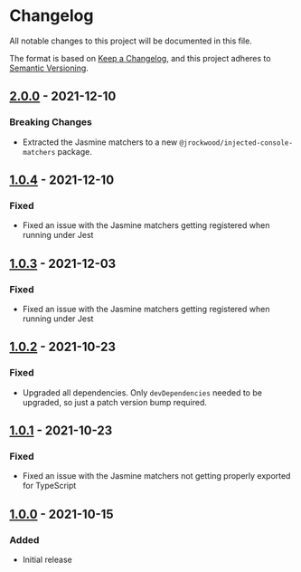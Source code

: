 # Changelog

All notable changes to this project will be documented in this file.

The format is based on [Keep a Changelog](https://keepachangelog.com/en/1.0.0/), and this project
adheres to [Semantic Versioning](https://semver.org/spec/v2.0.0.html).

## [2.0.0] - 2021-12-10

### Breaking Changes

- Extracted the Jasmine matchers to a new `@jrockwood/injected-console-matchers` package.

## [1.0.4] - 2021-12-10

### Fixed

- Fixed an issue with the Jasmine matchers getting registered when running under Jest

## [1.0.3] - 2021-12-03

### Fixed

- Fixed an issue with the Jasmine matchers getting registered when running under Jest

## [1.0.2] - 2021-10-23

### Fixed

- Upgraded all dependencies. Only `devDependencies` needed to be upgraded, so just a patch version
  bump required.

## [1.0.1] - 2021-10-23

### Fixed

- Fixed an issue with the Jasmine matchers not getting properly exported for TypeScript

## [1.0.0] - 2021-10-15

### Added

- Initial release

[unreleased]: https://github.com/jrockwood/injected-console/compare/v2.0.0...HEAD
[2.0.0]: https://github.com/jrockwood/injected-console/compare/v1.0.4...v2.0.0
[1.0.4]: https://github.com/jrockwood/injected-console/compare/v1.0.3...v1.0.4
[1.0.3]: https://github.com/jrockwood/injected-console/compare/v1.0.2...v1.0.3
[1.0.2]: https://github.com/jrockwood/injected-console/compare/v1.0.1...v1.0.2
[1.0.1]: https://github.com/jrockwood/injected-console/compare/v1.0.0...v1.0.1
[1.0.0]: https://github.com/jrockwood/injected-console/releases/tag/v1.0.0
